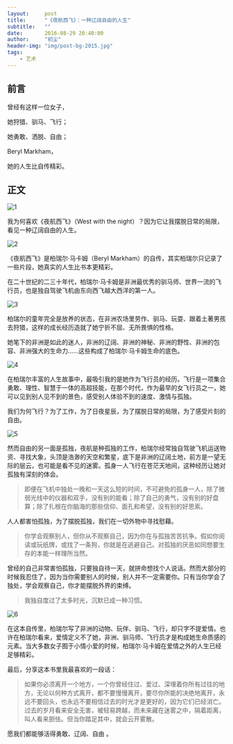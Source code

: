 ```yaml
---
layout:     post
title:      "《夜航西飞》：一种辽阔自由的人生"
subtitle:   ""
date:       2016-08-29 20:40:00
author:     "初尘"
header-img: "img/post-bg-2015.jpg"
tags:
    - 艺术
---
```




## 前言

曾经有这样一位女子，

她狩猎、驯马、飞行；

她勇敢、洒脱、自由；

Beryl Markham，

她的人生比自传精彩。



## <p id = "build"></p>

## 正文

![1](http://ocny8irof.bkt.clouddn.com/16-8-29/39774908.jpg)

我为何喜欢《夜航西飞》（West with the night）？因为它让我摆脱日常的局限，看见一种辽阔自由的人生。



![2](http://ocny8irof.bkt.clouddn.com/16-8-29/97799996.jpg)

《夜航西飞》是柏瑞尔·马卡姆（Beryl Markham）的自传，其实柏瑞尔只记录了一些片段，她真实的人生比书本更精彩。

在二十世纪的二三十年代，柏瑞尔·马卡姆是非洲最优秀的驯马师、世界一流的飞行员，也是独自驾驶飞机由东向西飞越大西洋的第一人。



![3](http://ocny8irof.bkt.clouddn.com/16-8-29/74550695.jpg)

柏瑞尔的童年完全是放养的状态，在非洲农场里劳作、驯马、玩耍、跟着土著男孩去狩猎，这样的成长经历造就了她宁折不屈、无所畏惧的性格。

她笔下的非洲是如此的迷人，非洲的辽阔、非洲的神秘、非洲的野性、非洲的包容、非洲强大的生命力......这些构成了柏瑞尔·马卡姆生命的底色。



![4](http://ocny8irof.bkt.clouddn.com/16-8-29/79430922.jpg)

在柏瑞尔丰富的人生故事中，最吸引我的是她作为飞行员的经历。飞行是一项集合勇敢、理性、智慧于一体的高超技能，在那个时代，作为最早的女飞行员之一，她可以见到别人见不到的景色，感受别人体验不到的速度、激情与孤独。

我们为何飞行？为了工作，为了日夜星辰，为了摆脱日常的局限，为了感受片刻的自由。



![5](http://ocny8irof.bkt.clouddn.com/16-8-29/44019505.jpg)

然而自由的另一面是孤独，夜航是种孤独的工作，柏瑞尔经常独自驾驶飞机运送物资、寻找大象，头顶是浩渺的天空和繁星，底下是非洲的辽阔土地，前方是一望无际的层云，也可能是看不见的迷雾。孤身一人飞行在苍茫天地间，这种经历让她对孤独有深刻的体会。

> 即便在飞机中独处一晚和一天这么短的时间，不可避免的孤身一人，除了微弱光线中的仪器和双手，没有别的能看；除了自己的勇气，没有别的好盘算；除了扎根在你脑海的那些信仰、面孔和希望，没有别的好思索。



人人都害怕孤独，为了摆脱孤独，我们在一切外物中寻找慰藉。

> 你学会观察别人，但你从不观察自己，因为你在与孤独苦苦抗争。假如你阅读或玩纸牌，或找了一条狗，你就是在逃避自己。对孤独的厌恶如同想要生存的本能一样理所当然。



曾经的自己非常害怕孤独，只要独自待一天，就拼命想找个人说话。然而大部分的时候我忍住了，因为当你需要别人的时候，别人并不一定需要你。只有当你学会了独处，学会观察自己，你才能摆脱外界的束缚。

> 我独自度过了太多时光，沉默已成一种习惯。



![6](http://ocny8irof.bkt.clouddn.com/16-8-29/44019505.jpg)

在这本自传里，柏瑞尔写了非洲的动物、玩伴、驯马、飞行，却只字不提爱情。也许在柏瑞尔看来，爱情定义不了她，非洲、驯马师、飞行员才是构成她生命质感的元素。当大多数女子囿于小情小爱的时候，柏瑞尔·马卡姆在爱情之外的人生已经足够精彩。

最后，分享这本书里我最喜欢的一段话：

> 如果你必须离开一个地方，一个你曾经住过、爱过、深埋着你所有过往的地方，无论以何种方式离开，都不要慢慢离开，要尽你所能的决绝地离开，永远不要回头，也永远不要相信过去的时光才是更好的，因为它们已经消亡。过去的岁月看来安全无害，被轻易跨越，而未来藏在迷雾之中，隔着距离，叫人看来胆怯。但当你踏足其中，就会云开雾散。



愿我们都能够活得勇敢、辽阔、自由 。